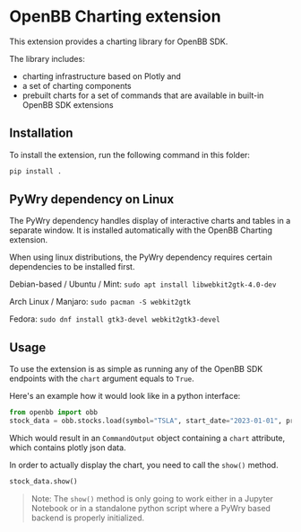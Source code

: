 # OpenBB Charting extension

This extension provides a charting library for OpenBB SDK.

The library includes:

- charting infrastructure based on Plotly and
- a set of charting components
- prebuilt charts for a set of commands that are available in built-in OpenBB SDK extensions

## Installation

To install the extension, run the following command in this folder:

```bash
pip install .
```

## PyWry dependency on Linux

The PyWry dependency handles display of interactive charts and tables in a separate window. It is installed automatically with the OpenBB Charting extension.

When using linux distributions, the PyWry dependency requires certain dependencies to be installed first.

Debian-based / Ubuntu / Mint:
`sudo apt install libwebkit2gtk-4.0-dev`

Arch Linux / Manjaro:
`sudo pacman -S webkit2gtk`

Fedora:
`sudo dnf install gtk3-devel webkit2gtk3-devel`


## Usage

To use the extension is as simple as running any of the OpenBB SDK endpoints with the `chart` argument equals to `True`.

Here's an example how it would look like in a python interface:

```python
from openbb import obb
stock_data = obb.stocks.load(symbol="TSLA", start_date="2023-01-01", provider="fmp", chart=True)

```

Which would result in an `CommandOutput` object containing a `chart` attribute, which contains plotly json data.

In order to actually display the chart, you need to call the `show()` method.

```python
stock_data.show()
```

> Note: The `show()` method is only going to work either in a Jupyter Notebook or in a standalone python script where a PyWry based backend is properly initialized.
